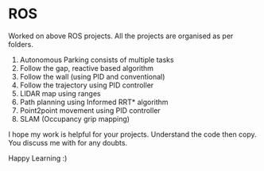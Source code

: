 # ROS
Worked on above ROS projects. 
All the projects are organised as per folders.
1. Autonomous Parking consists of multiple tasks
2. Follow the gap, reactive based algorithm
3. Follow the wall (using PID and conventional)
4. Follow the trajectory using PID controller
5. LIDAR map using ranges
6. Path planning using Informed RRT* algorithm
7. Point2point movement using PID controller
8. SLAM (Occupancy grip mapping)


I hope my work is helpful for your projects. 
Understand the code then copy. 
You discuss me with for any doubts.

Happy Learning :)
